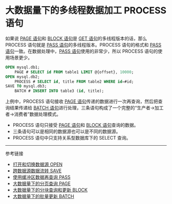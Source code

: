 # 大数据量下的多线程数据加工 PROCESS 语句

如果说 [PAGE 语句](/pql/page.md)和 [BLOCK 语句](/pql/block.md)是 [GET 语句](/pql/get.md)的多线程版本的话，那么 PROCESS 语句就是 [PASS 语句](/pql/pass.md)的多线程版本。PROCESS 语句的格式和 [PASS 语句](/pql/pass.md)一致。在数据处理中，[PASS 语句](/pql/pass.md)使用的非常少，所以 PROCESS 语句的使用场景更少。

```sql
OPEN mysql.db1;
    PAGE # SELECT id FROM table1 LIMIT @{offset}, 10000;
OPEN mysql.db2;
    PROCESS # SELECT id, title FROM table2 WHERE id=#id;
SAVE TO mysql.db3;
    BATCH # INSERT INTO table3 (id, title);
```

上例中，PROCESS 语句接收 [PAGE 语句](/pql/page.md)传递的数据进行一次再查询，然后把查询结果传递给 [BATCH 语句](/pql/batch.md)进行处理，三条语句构成了一个完整的“生产者->加工者->消费者”数据处理模式。

* PROCESS 语句只接受 [PAGE 语句](/pql/page.md)和 [BLOCK 语句](/pql/block.md)查询的数据。
* 三条语句可以是相同的数据源也可以是不同的数据源。
* PROCESS 语句中只支持关系型数据库下的 SELECT 查询。

---
参考链接

* [打开和切换数据源 OPEN](/pql/open.md)
* [跨数据源数据流转 SAVE](/pql/save.md)
* [使用缓冲区数据再查询 PASS](/pql/pass.md)
* [大数据量下的分页查询 PAGE](/pql/page.md)
* [大数据量下的分块查询和更新 BLOCK](/pql/block.md)
* [大数据量下的批量更新 BATCH](/pql/batch.md)